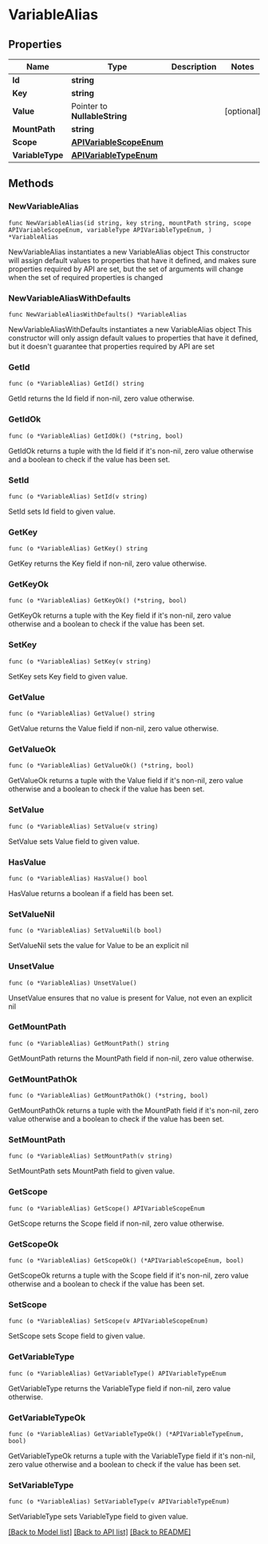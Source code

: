 # VariableAlias

## Properties

Name | Type | Description | Notes
------------ | ------------- | ------------- | -------------
**Id** | **string** |  | 
**Key** | **string** |  | 
**Value** | Pointer to **NullableString** |  | [optional] 
**MountPath** | **string** |  | 
**Scope** | [**APIVariableScopeEnum**](APIVariableScopeEnum.md) |  | 
**VariableType** | [**APIVariableTypeEnum**](APIVariableTypeEnum.md) |  | 

## Methods

### NewVariableAlias

`func NewVariableAlias(id string, key string, mountPath string, scope APIVariableScopeEnum, variableType APIVariableTypeEnum, ) *VariableAlias`

NewVariableAlias instantiates a new VariableAlias object
This constructor will assign default values to properties that have it defined,
and makes sure properties required by API are set, but the set of arguments
will change when the set of required properties is changed

### NewVariableAliasWithDefaults

`func NewVariableAliasWithDefaults() *VariableAlias`

NewVariableAliasWithDefaults instantiates a new VariableAlias object
This constructor will only assign default values to properties that have it defined,
but it doesn't guarantee that properties required by API are set

### GetId

`func (o *VariableAlias) GetId() string`

GetId returns the Id field if non-nil, zero value otherwise.

### GetIdOk

`func (o *VariableAlias) GetIdOk() (*string, bool)`

GetIdOk returns a tuple with the Id field if it's non-nil, zero value otherwise
and a boolean to check if the value has been set.

### SetId

`func (o *VariableAlias) SetId(v string)`

SetId sets Id field to given value.


### GetKey

`func (o *VariableAlias) GetKey() string`

GetKey returns the Key field if non-nil, zero value otherwise.

### GetKeyOk

`func (o *VariableAlias) GetKeyOk() (*string, bool)`

GetKeyOk returns a tuple with the Key field if it's non-nil, zero value otherwise
and a boolean to check if the value has been set.

### SetKey

`func (o *VariableAlias) SetKey(v string)`

SetKey sets Key field to given value.


### GetValue

`func (o *VariableAlias) GetValue() string`

GetValue returns the Value field if non-nil, zero value otherwise.

### GetValueOk

`func (o *VariableAlias) GetValueOk() (*string, bool)`

GetValueOk returns a tuple with the Value field if it's non-nil, zero value otherwise
and a boolean to check if the value has been set.

### SetValue

`func (o *VariableAlias) SetValue(v string)`

SetValue sets Value field to given value.

### HasValue

`func (o *VariableAlias) HasValue() bool`

HasValue returns a boolean if a field has been set.

### SetValueNil

`func (o *VariableAlias) SetValueNil(b bool)`

 SetValueNil sets the value for Value to be an explicit nil

### UnsetValue
`func (o *VariableAlias) UnsetValue()`

UnsetValue ensures that no value is present for Value, not even an explicit nil
### GetMountPath

`func (o *VariableAlias) GetMountPath() string`

GetMountPath returns the MountPath field if non-nil, zero value otherwise.

### GetMountPathOk

`func (o *VariableAlias) GetMountPathOk() (*string, bool)`

GetMountPathOk returns a tuple with the MountPath field if it's non-nil, zero value otherwise
and a boolean to check if the value has been set.

### SetMountPath

`func (o *VariableAlias) SetMountPath(v string)`

SetMountPath sets MountPath field to given value.


### GetScope

`func (o *VariableAlias) GetScope() APIVariableScopeEnum`

GetScope returns the Scope field if non-nil, zero value otherwise.

### GetScopeOk

`func (o *VariableAlias) GetScopeOk() (*APIVariableScopeEnum, bool)`

GetScopeOk returns a tuple with the Scope field if it's non-nil, zero value otherwise
and a boolean to check if the value has been set.

### SetScope

`func (o *VariableAlias) SetScope(v APIVariableScopeEnum)`

SetScope sets Scope field to given value.


### GetVariableType

`func (o *VariableAlias) GetVariableType() APIVariableTypeEnum`

GetVariableType returns the VariableType field if non-nil, zero value otherwise.

### GetVariableTypeOk

`func (o *VariableAlias) GetVariableTypeOk() (*APIVariableTypeEnum, bool)`

GetVariableTypeOk returns a tuple with the VariableType field if it's non-nil, zero value otherwise
and a boolean to check if the value has been set.

### SetVariableType

`func (o *VariableAlias) SetVariableType(v APIVariableTypeEnum)`

SetVariableType sets VariableType field to given value.



[[Back to Model list]](../README.md#documentation-for-models) [[Back to API list]](../README.md#documentation-for-api-endpoints) [[Back to README]](../README.md)


